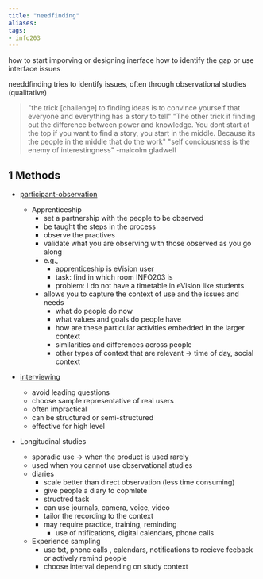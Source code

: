 ```yaml
---
title: "needfinding"
aliases: 
tags: 
- info203
---
```


how to start imporving or designing inerface
how to identify the gap or use interface issues

needdfinding tries to identify issues, often through observational studies (qualitative)

> "the trick [challenge] to finding ideas is to convince yourself that everyone and everything has a story to tell"
> "The other trick if finding out the difference between power and knowledge. You dont start at the top if you want to find a story, you start in the middle. Because its the people in the middle that do the work"
> "self conciousness is the enemy of interestingness"
> -malcolm gladwell

## 1 Methods
- [participant-observation](notes/participant-observation.md)
	- Apprenticeship
		- set a partnership with the people to be observed
		- be taught the steps in the process
		- observe the practives
		- validate what you are observing with those observed as you go along
		- e.g.,
			- apprenticeship is eVision user 
			- task: find in which room INFO203 is
			- problem: I do not have a timetable in eVision like students
		- allows you to capture the context of use and the issues and needs
			- what do people do now
			- what values and goals do people have
			- how are these particular activities embedded in the larger context
			- similarities and differences across people
			- other types of context that are relevant -> time of day, social context
		
- [interviewing](notes/interviewing.md)
	- avoid leading questions
	- choose sample representative of real users
	- often impractical
	- can be structured or semi-structured
	- effective for high level

- Longitudinal studies
	- sporadic use -> when the product is used rarely
	- used when you cannot use observational studies
	- diaries
		- scale better than direct observation (less time consuming)
		- give people a diary to copmlete
		- structred task
		- can use journals, camera, voice, video
		- tailor the recording to the context
		- may require practice, training, reminding
			- use of ntifications, digital calendars, phone calls
	- Experience sampling
		- use txt, phone calls , calendars, notifications to recieve feeback or actively remind people
		- choose interval depending on study context

 
